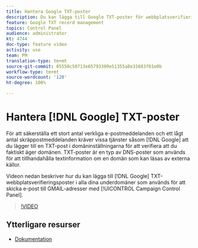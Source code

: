 ```yaml
---
title: Hantera Google TXT-poster
description: Du kan lägga till Google TXT-poster för webbplatsverifiering i alla underdomäner som används för att skicka e-postmeddelanden till GMAIL-adresser via kontrollpanelen i Campaign.
feature: Google TXT record management
topics: Control Panel
audience: administrator
kt: 4744
doc-type: feature video
activity: use
team: PM
translation-type: tm+mt
source-git-commit: 05550c50713e65793309e51355a8e31683f81e0b
workflow-type: tm+mt
source-wordcount: '120'
ht-degree: 100%

---
```



# Hantera [!DNL Google] TXT-poster

För att säkerställa ett stort antal verkliga e-postmeddelanden och ett lågt antal skräppostmeddelanden kräver vissa tjänster såsom [!DNL Google] att du lägger till en TXT-post i domäninställningarna för att verifiera att du faktiskt äger domänen. TXT-poster är en typ av DNS-poster som används för att tillhandahålla textinformation om en domän som kan läsas av externa källor.

Videon nedan beskriver hur du kan lägga till [!DNL Google] TXT-webbplatsverifieringsposter i alla dina underdomäner som används för att skicka e-post till GMAIL-adresser med [!UICONTROL Campaign Control Panel].

>[!VIDEO](https://video.tv.adobe.com/v/32369?quality=12)

## Ytterligare resurser

* [Dokumentation](https://docs.adobe.com/content/help/sv-SE/control-panel/using/subdomains-and-certificates/managing-txt-records.html)
